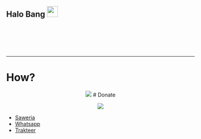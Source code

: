 ## Halo Bang <img src="https://github.com/TheDudeThatCode/TheDudeThatCode/blob/master/Assets/Hi.gif" width="29px">

<br>
<br>
<br>
<br>

___
# How?
<p align="center"><img src="https://github-readme-stats.vercel.app/api?username=namikulaufa&show_icons=true&theme=tokyonight">
<!--
![namikulaufa github stats](https://github-readme-stats.vercel.app/api?username=namikulaufa&show_icons=true&theme=tokyonight)
-->
# Donate
<p align="center"><img src="https://svgur.com/i/Vtt.svg">

</p>
<ul><li><a href="https://aufa.me/ndak-ada.html">Saweria</a><li><a href="https://aufa.me/ndak-ada.html">Whatsapp</a></li><li><a href="https://aufa.me/ndak-ada.html">Trakteer</a></li></ul>

<!--
**namikulaufa/namikulaufa** is a ✨ _special_ ✨ repository because its `README.md` (this file) appears on your GitHub profile.

Here are some ideas to get you started:

- 🔭 I’m currently working on ...
- 🌱 I’m currently learning ...
- 👯 I’m looking to collaborate on ...
- 🤔 I’m looking for help with ...
- 💬 Ask me about ...
- 📫 How to reach me: ...
- 😄 Pronouns: ...
- ⚡ Fun fact: ...
-->
